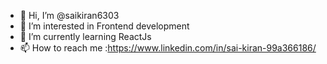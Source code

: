 - 👋 Hi, I’m @saikiran6303
- 👀 I’m interested in Frontend development
- 🌱 I’m currently learning ReactJs
- 📫 How to reach me :https://www.linkedin.com/in/sai-kiran-99a366186/

<!---
saikiran6303/saikiran6303 is a ✨ special ✨ repository because its `README.md` (this file) appears on your GitHub profile.
You can click the Preview link to take a look at your changes.
--->

